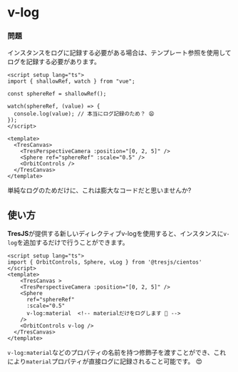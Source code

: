 # v-log

### 問題

インスタンスをログに記録する必要がある場合は、テンプレート参照を使用してログを記録する必要があります。

```vue
<script setup lang="ts">
import { shallowRef, watch } from "vue";

const sphereRef = shallowRef();

watch(sphereRef, (value) => {
  console.log(value); // 本当にログ記録のため？ 😫
});
</script>

<template>
  <TresCanvas>
    <TresPerspectiveCamera :position="[0, 2, 5]" />
    <Sphere ref="sphereRef" :scale="0.5" />
    <OrbitControls />
  </TresCanvas>
</template>
```

単純なログのためだけに、これは膨大なコードだと思いませんか?

## 使い方

**TresJS**が提供する新しいディレクティブv-logを使用すると、インスタンスに`v-log`を追加するだけで行うことができます。

```vue{2,10,12}
<script setup lang="ts">
import { OrbitControls, Sphere, vLog } from '@tresjs/cientos'
</script>
<template>
    <TresCanvas >
    <TresPerspectiveCamera :position="[0, 2, 5]" />
    <Sphere
      ref="sphereRef"
      :scale="0.5"
      v-log:material  <!-- materialだけをログします 🎉 -->
    />
    <OrbitControls v-log />
  </TresCanvas>
</template>
```

`v-log:material`などのプロパティの名前を持つ修飾子を渡すことができ、これにより`material`プロパティが直接ログに記録されること可能です。 😍
